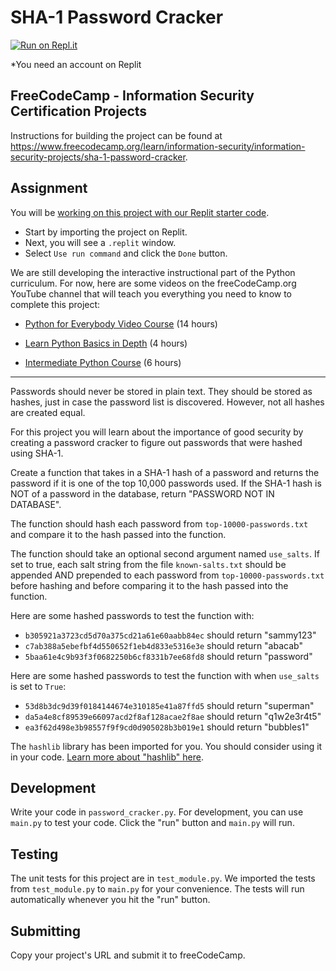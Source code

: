 # SHA-1 Password Cracker

[![Run on Repl.it](https://replit.com/badge/github/The-Aldi-Tri/SHA-1-password-cracker)](https://replit.com/new/github/The-Aldi-Tri/SHA-1-password-cracker)

*You need an account on Replit


## FreeCodeCamp - Information Security Certification Projects

Instructions for building the project can be found at https://www.freecodecamp.org/learn/information-security/information-security-projects/sha-1-password-cracker.


## Assignment

You will be [working on this project with our Replit starter code](https://replit.com/github/freeCodeCamp/boilerplate-SHA-1-password-cracker).

*   Start by importing the project on Replit.
*   Next, you will see a `.replit` window.
*   Select `Use run command` and click the `Done` button.

We are still developing the interactive instructional part of the Python curriculum. For now, here are some videos on the freeCodeCamp.org YouTube channel that will teach you everything you need to know to complete this project:

*   [Python for Everybody Video Course](https://www.freecodecamp.org/news/python-for-everybody/) (14 hours)
    
*   [Learn Python Basics in Depth](https://www.freecodecamp.org/news/learn-python-basics-in-depth-video-course/) (4 hours)
    
*   [Intermediate Python Course](https://www.freecodecamp.org/news/intermediate-python-course/) (6 hours)

---

Passwords should never be stored in plain text. They should be stored as hashes, just in case the password list is discovered. However, not all hashes are created equal.

For this project you will learn about the importance of good security by creating a password cracker to figure out passwords that were hashed using SHA-1.

Create a function that takes in a SHA-1 hash of a password and returns the password if it is one of the top 10,000 passwords used. If the SHA-1 hash is NOT of a password in the database, return "PASSWORD NOT IN DATABASE".

The function should hash each password from `top-10000-passwords.txt` and compare it to the hash passed into the function.

The function should take an optional second argument named `use_salts`. If set to true, each salt string from the file `known-salts.txt` should be appended AND prepended to each password from `top-10000-passwords.txt` before hashing and before comparing it to the hash passed into the function.

Here are some hashed passwords to test the function with:

*   `b305921a3723cd5d70a375cd21a61e60aabb84ec` should return "sammy123"
*   `c7ab388a5ebefbf4d550652f1eb4d833e5316e3e` should return "abacab"
*   `5baa61e4c9b93f3f0682250b6cf8331b7ee68fd8` should return "password"

Here are some hashed passwords to test the function with when `use_salts` is set to `True`:

*   `53d8b3dc9d39f0184144674e310185e41a87ffd5` should return "superman"
*   `da5a4e8cf89539e66097acd2f8af128acae2f8ae` should return "q1w2e3r4t5"
*   `ea3f62d498e3b98557f9f9cd0d905028b3b019e1` should return "bubbles1"

The `hashlib` library has been imported for you. You should consider using it in your code. [Learn more about "hashlib" here](https://docs.python.org/3/library/hashlib.html).

Development
-----------

Write your code in `password_cracker.py`. For development, you can use `main.py` to test your code. Click the "run" button and `main.py` will run.

Testing
-------

The unit tests for this project are in `test_module.py`. We imported the tests from `test_module.py` to `main.py` for your convenience. The tests will run automatically whenever you hit the "run" button.

Submitting
----------

Copy your project's URL and submit it to freeCodeCamp.
